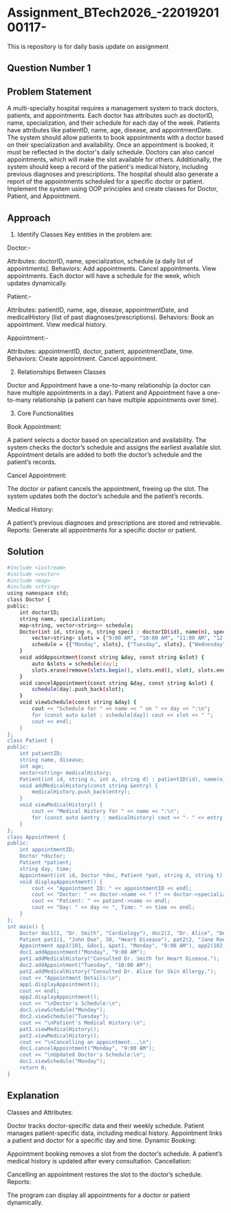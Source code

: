 
# Assignment_BTech2026_-2201920100117-

This is repository is for daily basis update on assignment

## Question Number 1




## Problem Statement
 A multi-specialty hospital requires a management system to track doctors, patients, and appointments. 
Each doctor has attributes such as doctorID, name, specialization, and their schedule for each day of the week. 
Patients have attributes like patientID, name, age, disease, and appointmentDate. 
The system should allow patients to book appointments with a doctor based on their specialization and availability. 
Once an appointment is booked, it must be reflected in the doctor's daily schedule. 
Doctors can also cancel appointments, which will make the slot available for others. 
Additionally, the system should keep a record of the patient's medical history, including previous diagnoses and prescriptions. 
The hospital should also generate a report of the appointments scheduled for a specific doctor or patient. 
Implement the system using OOP principles and create classes for Doctor, Patient, and Appointment.
## Approach
1. Identify Classes Key entities in the problem are:


Doctor:-
 

Attributes: doctorID, name, specialization, schedule (a daily list of appointments).
Behaviors:
Add appointments.
Cancel appointments.
View appointments.
Each doctor will have a schedule for the week, which updates dynamically.

Patient:-

Attributes: patientID, name, age, disease, appointmentDate, and medicalHistory (list of past diagnoses/prescriptions).
Behaviors:
Book an appointment.
View medical history.

Appointment:-

Attributes: appointmentID, doctor, patient, appointmentDate, time.
Behaviors:
Create appointment.
Cancel appointment.

2. Relationships Between Classes

Doctor and Appointment have a one-to-many relationship (a doctor can have multiple appointments in a day).
Patient and Appointment have a one-to-many relationship (a patient can have multiple appointments over time).

3. Core Functionalities
   
Book Appointment:

A patient selects a doctor based on specialization and availability.
The system checks the doctor’s schedule and assigns the earliest available slot.
Appointment details are added to both the doctor’s schedule and the patient’s records.

Cancel Appointment:

The doctor or patient cancels the appointment, freeing up the slot.
The system updates both the doctor’s schedule and the patient’s records.

Medical History:

A patient’s previous diagnoses and prescriptions are stored and retrievable.
Reports:
Generate all appointments for a specific doctor or patient.
## Solution
```bash
#include <iostream>
#include <vector>
#include <map>
#include <string>
using namespace std;
class Doctor {
public:
    int doctorID;
    string name, specialization;
    map<string, vector<string>> schedule;
    Doctor(int id, string n, string spec) : doctorID(id), name(n), specialization(spec) {
        vector<string> slots = {"9:00 AM", "10:00 AM", "11:00 AM", "12:00 PM", "2:00 PM", "3:00 PM"};
        schedule = {{"Monday", slots}, {"Tuesday", slots}, {"Wednesday", slots}, {"Thursday", slots}, {"Friday", slots}};
    }
    void addAppointment(const string &day, const string &slot) {
        auto &slots = schedule[day];
        slots.erase(remove(slots.begin(), slots.end(), slot), slots.end());
    }
    void cancelAppointment(const string &day, const string &slot) {
        schedule[day].push_back(slot);
    }
    void viewSchedule(const string &day) {
        cout << "Schedule for " << name << " on " << day << ":\n";
        for (const auto &slot : schedule[day]) cout << slot << " ";
        cout << endl;
    }
};
class Patient {
public:
    int patientID;
    string name, disease;
    int age;
    vector<string> medicalHistory;
    Patient(int id, string n, int a, string d) : patientID(id), name(n), age(a), disease(d) {}
    void addMedicalHistory(const string &entry) {
        medicalHistory.push_back(entry);
    }
    void viewMedicalHistory() {
        cout << "Medical History for " << name << ":\n";
        for (const auto &entry : medicalHistory) cout << "- " << entry << endl;
    }
};
class Appointment {
public:
    int appointmentID;
    Doctor *doctor;
    Patient *patient;
    string day, time;
    Appointment(int id, Doctor *doc, Patient *pat, string d, string t) : appointmentID(id), doctor(doc), patient(pat), day(d), time(t) {}
    void displayAppointment() {
        cout << "Appointment ID: " << appointmentID << endl;
        cout << "Doctor: " << doctor->name << " (" << doctor->specialization << ")" << endl;
        cout << "Patient: " << patient->name << endl;
        cout << "Day: " << day << ", Time: " << time << endl;
    }
};
int main() {
    Doctor doc1(1, "Dr. Smith", "Cardiology"), doc2(2, "Dr. Alice", "Dermatology");
    Patient pat1(1, "John Doe", 30, "Heart Disease"), pat2(2, "Jane Roe", 25, "Skin Allergy");
    Appointment app1(101, &doc1, &pat1, "Monday", "9:00 AM"), app2(102, &doc2, &pat2, "Tuesday", "10:00 AM");
    doc1.addAppointment("Monday", "9:00 AM");
    pat1.addMedicalHistory("Consulted Dr. Smith for Heart Disease.");
    doc2.addAppointment("Tuesday", "10:00 AM");
    pat2.addMedicalHistory("Consulted Dr. Alice for Skin Allergy.");
    cout << "Appointment Details:\n";
    app1.displayAppointment();
    cout << endl;
    app2.displayAppointment();
    cout << "\nDoctor's Schedule:\n";
    doc1.viewSchedule("Monday");
    doc2.viewSchedule("Tuesday");
    cout << "\nPatient's Medical History:\n";
    pat1.viewMedicalHistory();
    pat2.viewMedicalHistory();
    cout << "\nCancelling an appointment...\n";
    doc1.cancelAppointment("Monday", "9:00 AM");
    cout << "\nUpdated Doctor's Schedule:\n";
    doc1.viewSchedule("Monday");
    return 0;
}
```
## Explanation
Classes and Attributes:

Doctor tracks doctor-specific data and their weekly schedule.
Patient manages patient-specific data, including medical history.
Appointment links a patient and doctor for a specific day and time.
Dynamic Booking:

Appointment booking removes a slot from the doctor’s schedule.
A patient’s medical history is updated after every consultation.
Cancellation:

Cancelling an appointment restores the slot to the doctor’s schedule.
Reports:

The program can display all appointments for a doctor or patient dynamically.
